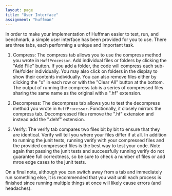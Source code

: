 ```yaml
---
layout: page
title: "User Interface"
assignment: "huffman"
---
```



In order to make your implementation of Huffman easier to test, run, and benchmark, a simple user interface has been provided for you to use.  There are three tabs, each performing a unique and important task.

1. Compress: The compress tab allows you to use the compress method you wrote in `HuffProcessor`.  Add individual files or folders by clicking the "Add File" button.  If you add a folder, the code will compress each sub-file/folder individually.  You may also click on folders in the display to show their contents individually.  You can also remove files either by clicking the "x" in each row or with the "Clear All" button at the bottom.  The output of running the compress tab is a series of compressed files sharing the same name as the original with a ".hf" extension.

2. Decompress: The decompress tab allows you to test the decompress method you wrote in `HuffProcessor`.  Functionally, it closely mirrors the compress tab.  Decompressed files remove the ".hf" extension and instead add the ".dehf" extension.

3. Verify: The verify tab compares two files bit by bit to ensure that they are identical.  Verify will tell you where your files differ if at all.  In addition to running the junit tests, running verify with your compressed files and the provided compressed files is the best way to test your code.  Note again that passing the junit tests and successfully running verify do not guarantee full correctness, so be sure to check a number of files or add mroe edge cases to the junit tests.

On a final note, although you can switch away from a tab and immediately run something else, it is recommended that you wait until each process is finished since running multiple things at once will likely cause errors (and headaches).
